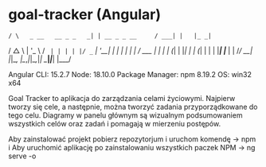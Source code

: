 # goal-tracker (Angular)


    / \   _ __   __ _ _   _| | __ _ _ __     / ___| |   |_ _|
   / △ \ | '_ \ / _` | | | | |/ _` | '__|   | |   | |    | |
  / ___ \| | | | (_| | |_| | | (_| | |      | |___| |___ | |
 /_/   \_\_| |_|\__, |\__,_|_|\__,_|_|       \____|_____|___|
                |___/
    

Angular CLI: 15.2.7
Node: 18.10.0
Package Manager: npm 8.19.2
OS: win32 x64

Goal Tracker to aplikacja do zarządzania celami życiowymi. 
Najpierw tworzy się cele, a następnie, można tworzyć zadania przyporządkowane do tego celu.
Diagramy w panelu głównym są wizualnym podsumowaniem wszystkich celów oraz zadań i pomagają w mierzeniu postępów.

Aby zainstalować projekt pobierz repozytorjum i uruchom komendę -> npm i
Aby uruchomić aplikację po zainstalowaniu wszystkich paczek NPM -> ng serve -o
